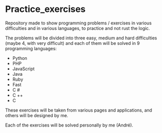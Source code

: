 # Practice_exercises
Repository made to show programming problems / exercises in various difficulties and in various languages, to practice and not rust the logic.

The problems will be divided into three easy, medium and hard difficulties (maybe 4, with very difficult) and each of them will be solved in 9 programming languages:

- Python
- PHP
- JavaScript
- Java
- Ruby
- Fast
- C #
- C ++
- C

These exercises will be taken from various pages and applications, and others will be designed by me.

Each of the exercises will be solved personally by me (André).
